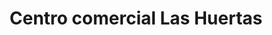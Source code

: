 ---
title: "Centro comercial Las Huertas"
url: /palencia/centro-comercial-las-huertas/
shop: centro comercial
---